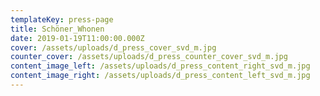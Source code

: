 ```yaml
---
templateKey: press-page
title: Schöner_Whonen
date: 2019-01-19T11:00:00.000Z
cover: /assets/uploads/d_press_cover_svd_m.jpg
counter_cover: /assets/uploads/d_press_counter_cover_svd_m.jpg
content_image_left: /assets/uploads/d_press_content_right_svd_m.jpg
content_image_right: /assets/uploads/d_press_content_left_svd_m.jpg
---
```



